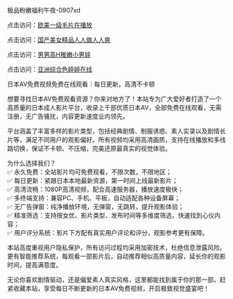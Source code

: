 极品粉嫩福利午夜-0907xd


点击访问：<a href="https://heiliaoll4qsx.pages.dev/">欧美一级毛片在播放</a>

点击访问：<a href="https://heiliaoow5kzm.pages.dev/">国产美女精品人人做人人爽</a>

点击访问：<a href="https://heiliaoxwd5i8.pages.dev/">男男高H稚嫩小男娃</a>

点击访问：<a href="https://heiliaoxqkkct.pages.dev/">亚洲综合色婷婷在线</a>

日本AV免费视频免费在线观看｜每日更新，高清不卡顿

想要寻找日本AV免费观看资源？你来对地方了！本站专为广大爱好者打造了一个高质量的日本成人影片平台，收录上千部优质日本AV，全部免费在线观看，无需注册，无广告骚扰，内容更新速度业内领先。

平台涵盖了丰富多样的影片类型，包括经典剧情、制服诱惑、素人实录以及剧情长片等，满足不同用户的观影偏好。所有视频均采用高清画质，支持在线播放和多线路切换，保证不卡顿、不压缩，完美还原最真实的视觉体验。

为什么选择我们？  
✅ 永久免费：全站影片均可免费观看，不限次数，不限地区；  
✅ 每日更新：紧跟日本本地最新资源，第一时间上线最新影片；  
✅ 高清流畅：1080P高清视频，配合高速服务器，播放速度极快；  
✅ 多终端支持：兼容PC、手机、平板，自动适配各种设备屏幕；  
✅ 无广告弹窗：纯净播放环境，无弹窗，无跳转，提升观影体验；  
✅ 精准筛选：支持按女优、影片类型、发布时间等多维度筛选，快速找到心仪内容；  
✅ 用户评分系统：影片下方配有真实用户评论和评分，观影参考更有保障。

本站高度重视用户隐私保护，所有访问过程均采用加密技术，杜绝信息泄露风险。更有智能推荐系统，每观看一部影片后，自动推荐相似高质量内容，延长你的观影时间，提高满意度。

无论你喜欢剧情驱动，还是偏爱素人真实风格，这里都能找到属于你的那一部。赶紧收藏本站，享受每日不断更新的日本AV免费视频，开启极致视觉盛宴吧！

<span style="display:none;">[Canonical link]( https://github.com/xd588/74120 ）</span>
